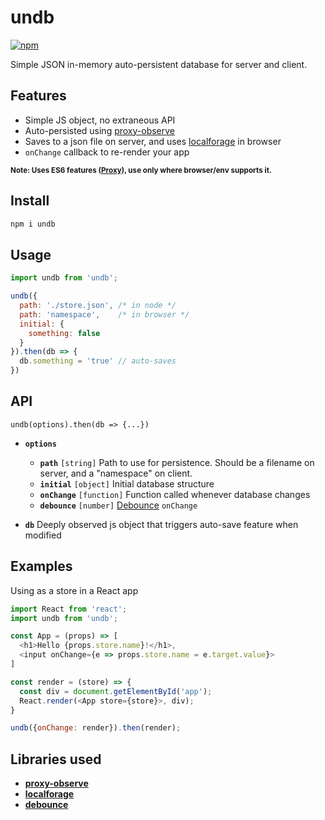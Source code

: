 # undb

[![npm](https://img.shields.io/npm/v/undb.svg)](https://www.npmjs.com/package/undb)

Simple JSON in-memory auto-persistent database for server and client.

## Features

* Simple JS object, no extraneous API
* Auto-persisted using [proxy-observe]
* Saves to a json file on server, and uses [localforage] in browser
* `onChange` callback to re-render your app

<small>**Note: Uses ES6 features ([Proxy][proxy-support]), use only where browser/env supports it.** </small>


## Install

```sh
npm i undb
```

## Usage

```js
import undb from 'undb';

undb({
  path: './store.json', /* in node */
  path: 'namespace',    /* in browser */
  initial: {
    something: false
  }
}).then(db => {
  db.something = 'true' // auto-saves
})
```

## API

`undb(options).then(db => {...})`

* **`options`**

  * **`path`** `[string]` Path to use for persistence. Should be a filename on server, and a "namespace" on client.
  * **`initial`** `[object]` Initial database structure
  * **`onChange`** `[function]` Function called whenever database changes
  * **`debounce`** `[number]` [Debounce] `onChange`

* **`db`** Deeply observed js object that triggers auto-save feature when modified


## Examples

Using as a store in a React app

```js
import React from 'react';
import undb from 'undb';

const App = (props) => [
  <h1>Hello {props.store.name}!</h1>,
  <input onChange={e => props.store.name = e.target.value}>
]

const render = (store) => {
  const div = document.getElementById('app');
  React.render(<App store={store}>, div);
}

undb({onChange: render}).then(render);
```

## Libraries used

* **[proxy-observe]**
* **[localforage]**
* **[debounce]**

[proxy-observe]: https://github.com/anywhichway/proxy-observe
[localforage]: https://github.com/localForage/localForage
[debounce]: https://github.com/component/debounce

[ES Proxy]: https://developer.mozilla.org/en/docs/Web/JavaScript/Reference/Global_Objects/Proxy
[proxy-support]: http://caniuse.com/proxy
